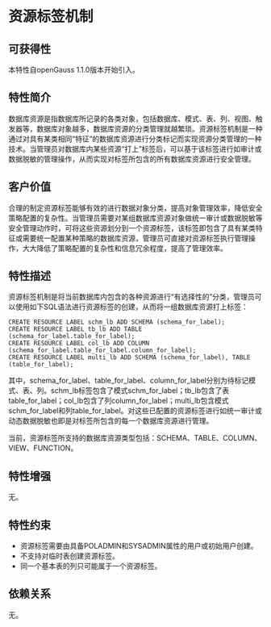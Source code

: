 # 资源标签机制<a name="ZH-CN_TOPIC_0000001135302875"></a>

## 可获得性<a name="section17746747"></a>

本特性自openGauss 1.1.0版本开始引入。

## 特性简介<a name="section25503003"></a>

数据库资源是指数据库所记录的各类对象，包括数据库、模式、表、列、视图、触发器等，数据库对象越多，数据库资源的分类管理就越繁琐。资源标签机制是一种通过对具有某类相同“特征”的数据库资源进行分类标记而实现资源分类管理的一种技术。当管理员对数据库内某些资源“打上”标签后，可以基于该标签进行如审计或数据脱敏的管理操作，从而实现对标签所包含的所有数据库资源进行安全管理。

## 客户价值<a name="section28200442"></a>

合理的制定资源标签能够有效的进行数据对象分类，提高对象管理效率，降低安全策略配置的复杂性。当管理员需要对某组数据库资源对象做统一审计或数据脱敏等安全管理动作时，可将这些资源划分到一个资源标签，该标签即包含了具有某类特征或需要统一配置某种策略的数据库资源，管理员可直接对资源标签执行管理操作，大大降低了策略配置的复杂性和信息冗余程度，提高了管理效率。

## 特性描述<a name="section3730161075314"></a>

资源标签机制是将当前数据库内包含的各种资源进行“有选择性的”分类，管理员可以使用如下SQL语法进行资源标签的创建，从而将一组数据库资源打上标签：

```
CREATE RESOURCE LABEL schm_lb ADD SCHEMA (schema_for_label);
CREATE RESOURCE LABEL tb_lb ADD TABLE (schema_for_label.table_for_label);
CREATE RESOURCE LABEL col_lb ADD COLUMN (schema_for_label.table_for_label.column_for_label);
CREATE RESOURCE LABEL multi_lb ADD SCHEMA (schema_for_label), TABLE (table_for_label);
```

其中，schema\_for\_label、table\_for\_label、column\_for\_label分别为待标记模式、表、列。schm\_lb标签包含了模式schm\_for\_label；tb\_lb包含了表table\_for\_label；col\_lb包含了列column\_for\_label；multi\_lb包含模式schm\_for\_label和列table\_for\_label。对这些已配置的资源标签进行如统一审计或动态数据脱敏也即是对标签所包含的每一个数据库资源进行管理。

当前，资源标签所支持的数据库资源类型包括：SCHEMA、TABLE、COLUMN、VIEW、FUNCTION。

## 特性增强<a name="section2534498"></a>

无。

## 特性约束<a name="section06531946143616"></a>

-   资源标签需要由具备POLADMIN和SYSADMIN属性的用户或初始用户创建。
-   不支持对临时表创建资源标签。
-   同一个基本表的列只可能属于一个资源标签。

## 依赖关系<a name="section22810484"></a>

无。

